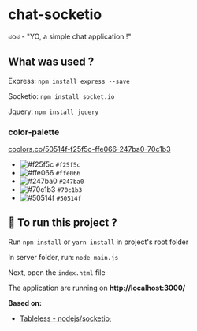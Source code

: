 # chat-socketio

ಠoಠ - "YO, a simple chat application !"

## What was used ?

Express: `npm install express --save`

Socketio: `npm install socket.io`

Jquery: `npm install jquery`

### color-palette
[coolors.co/50514f-f25f5c-ffe066-247ba0-70c1b3](https://coolors.co/50514f-f25f5c-ffe066-247ba0-70c1b3)

- ![#f25f5c](https://placehold.it/15/f25f5c/000000?text=+) `#f25f5c`
- ![#ffe066](https://placehold.it/15/ffe066/000000?text=+) `#ffe066`
- ![#247ba0](https://placehold.it/15/247ba0/000000?text=+) `#247ba0`
- ![#70c1b3](https://placehold.it/15/70c1b3/000000?text=+) `#70c1b3`
- ![#50514f](https://placehold.it/15/50514f/000000?text=+) `#50514f`

## :runner: To run this project ?

Run `npm install` or `yarn install` in project's root folder

In server folder, run: `node main.js`

Next, open the `index.html` file

The application are running on **http://localhost:3000/**

**Based on:**

- [Tableless - nodejs/socketio](https://tableless.com.br/criando-uma-aplicacao-de-chat-simples-com-nodejs-e-socket-io/);
